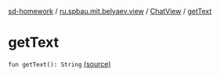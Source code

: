 [sd-homework](../../index.md) / [ru.spbau.mit.belyaev.view](../index.md) / [ChatView](index.md) / [getText](.)

# getText

`fun getText(): String` [(source)](https://github.com/StasBel/sd-homework/blob/InstantMessenger/src/main/kotlin/ru/spbau/mit/belyaev/view/ChatView.kt#L119)